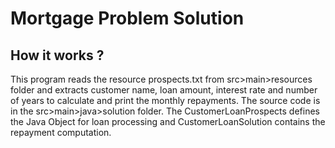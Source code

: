 # Mortgage Problem Solution

## How it works ?

This program reads the resource prospects.txt from src>main>resources folder and extracts customer name, loan amount, interest rate and number of years to calculate and print the monthly repayments. The source code is in the src>main>java>solution folder. The CustomerLoanProspects defines the Java Object for loan processing and CustomerLoanSolution contains the repayment computation. 